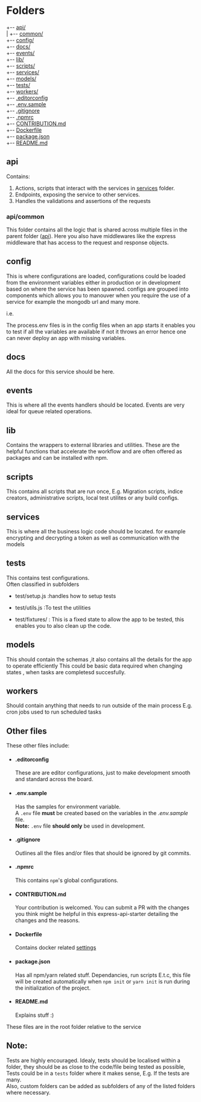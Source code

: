    # Folders

+-- [api/](#api)   
|  +-- [common/](#api/common)   
+-- [config/](#config)  
+-- [docs/](#docs)  
+-- [events/](#events)  
+-- [lib/](#lib)  
+-- [scripts/](#scripts)  
+-- [services/](#services)  
+-- [models/](#models)   
+-- [tests/](#tests)    
+-- [workers/](#workers)  
+-- [.editorconfig](#.editorconfig)  
+-- [.env.sample](#.env.sample)  
+-- [.gitignore](#.gitignore)  
+-- [.npmrc](#.npmrc)  
+-- [CONTRIBUTION.md](#.CONTRIBUTION.md)  
+-- [Dockerfile](#Dockerfile)  
+-- [package.json](#package.json)  
+-- [README.md](#README.md)

## api
Contains:
 1. Actions, scripts that interact with the services in [services](#services) folder.
 2. Endpoints, exposing the service to other services.
 3. Handles the validations and assertions of the requests

### api/common
This folder contains all the logic that is shared across multiple files in the parent folder ([api](#api)).
Here you also have middlewares like the express middleware that has access to the request and response objects.


## config
This is where configurations are loaded, configurations could be loaded from the environment variables either in production or in development based on where the service has been spawned.
configs are grouped into components which allows you to manouver when you require the use of a service for example the mongodb url and many more.

i.e.

The process.env files is in the config files 
 when an app starts it enables you to test if all the variables are available if not it throws an error hence one can never deploy an app with missing variables.


## docs
All the docs for this service should be here.

## events
This is where all the events handlers should be located. Events are very ideal for queue related operations.


## lib
Contains the wrappers to external libraries and utilities.
These are the helpful functions that accelerate the workflow and are often offered as packages and can be installed with npm.

  
## scripts
This contains all scripts that are run once, E.g. Migration scripts, indice creators, administrative scripts, local test utilites or any build configs.

## services
This is where all the business logic code should be located.
for example encrypting and decrypting a token as well as communication with the models

## tests
This contains test configurations.  
Often classified in subfolders 
- test/setup.js
:handles how to setup tests 
- test/utils.js
 :To test the utilities 

- test/fixtures/ 
   : This is a fixed state to allow the app  to be tested, this enables you to also clean up the code.

## models
This should contain the schemas ,it also contains all the details for the app to operate efficiently 
This could be basic data required when changing states , when tasks are completesd succesfully.


## workers
Should contain anything that needs to run outside of the main process E.g. cron jobs used to run scheduled tasks


## Other files
These other files include:

- #### .editorconfig

    These are are editor configurations, just to make development smooth and standard across the board.

- #### .env.sample

    Has the samples for environment variable.   
    A `.env` file __must__ be created based on the variables in the _.env.sample_ file.  
    **Note:** `.env` file **should only** be used in development.

- #### .gitignore 

    Outlines all the files and/or files that should be ignored by git commits.

- #### .npmrc

    This contains `npm`'s global configurations.

- #### CONTRIBUTION.md  

    Your contribution is welcomed. You can submit a PR with the changes you think might be helpful in this express-api-starter detailing the changes and the reasons.

- #### Dockerfile

    Contains docker related [settings](https://docs.docker.com/)

- #### package.json   

    Has all npm/yarn related stuff. Dependancies, run scripts E.t.c, this file will be created automatically when `npm init` or `yarn init` is run during the initialization of the project.

- #### README.md
    Explains stuff :)


These files are in the root folder relative to the service

## __Note__:
Tests are highly encouraged. Idealy, tests should be localised within a folder, they should be as close to the code/file being tested as possible, Tests could be in a `tests` folder where it makes sense, E.g. If the tests are many.   
Also, custom folders can be added as subfolders of any of the listed folders where necessary.